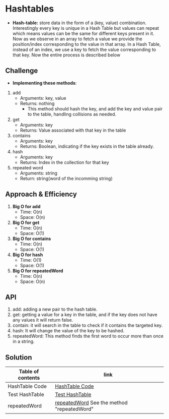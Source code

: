 # Hashtables
- **Hash-table:** store data in the form of a (key, value) combination. Interestingly every key is unique in a Hash Table but values can repeat which means values can be the same for different keys present in it. Now as we observe in an array to fetch a value we provide the position/index corresponding to the value in that array. In a Hash Table, instead of an index, we use a key to fetch the value corresponding to that key. Now the entire process is described below

## Challenge
- **Implementing these methods**:
1. add
    - Arguments: key, value
    - Returns: nothing
        - This method should hash the key, and add the key and value pair to the table, handling collisions as needed.
2. get
    - Arguments: key
    - Returns: Value associated with that key in the table
3. contains
    - Arguments: key
    - Returns: Boolean, indicating if the key exists in the table already.
4. hash
    - Arguments: key
    - Returns: Index in the collection for that key
5. repeated word
    - Arguments: string
    - Return: string(word of the incomming string)

## Approach & Efficiency
1. **Big O for add**
    - Time: O(n)
    - Space: O(n)
2. **Big O for get**
    - Time: O(n)
    - Space: O(1)
3. **Big O for contains**
    - Time: O(n)
    - Space: O(1)
4. **Big O for hash**
    - Time: O(1)
    - Space: O(1)
5. **Big O for repeatedWord**
    - Time: O(n)
    - Space: O(n)

## API
1. add: adding a new pair to the hash table.
2. get: getting a value for a key in the table, and if the key does not have any values it will return false.
3. contain: it will search in the table to check if it contains the targeted key.
4. hash: It will change the value of the key to be hashed.
5. repeatedWord: This method finds the first word to occur more than once in a string.

## Solution

Table of contents | link 
--------------- | --------------- 
HashTable Code | [HashTable Code](app/src/main/java/codeChallenge30/HashTable.java)
Test HashTable | [Test HashTable](app/src/test/java/codeChallenge30/AppTest.java)
repeatedWord   | [repeatedWord](app/src/main/java/codeChallenge30/HashTable.java) See the method "repeatedWord"
